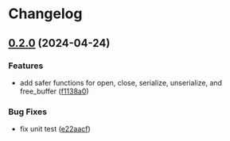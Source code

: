 # Changelog

## [0.2.0](https://github.com/mattlove-net/sbio-wrapper/compare/v0.1.0...v0.2.0) (2024-04-24)


### Features

* add safer functions for open, close, serialize, unserialize, and free_buffer ([f1138a0](https://github.com/mattlove-net/sbio-wrapper/commit/f1138a0b3d5553a52a393031e737cb3dd6485104))


### Bug Fixes

* fix unit test ([e22aacf](https://github.com/mattlove-net/sbio-wrapper/commit/e22aacfa44d82b5d007144a4d9457c5582436226))
